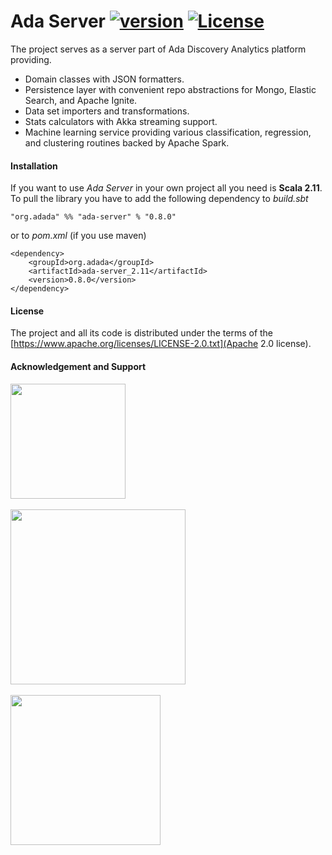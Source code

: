 # Ada Server [![version](https://img.shields.io/badge/version-0.8.0-green.svg)](https://ada-discovery.org) [![License](https://img.shields.io/badge/License-Apache%202.0-lightgrey.svg)](https://www.apache.org/licenses/LICENSE-2.0)

The project serves as a server part of Ada Discovery Analytics platform providing.

* Domain classes with JSON formatters.
* Persistence layer with convenient repo abstractions for Mongo, Elastic Search, and Apache Ignite. 
* Data set importers and transformations.
* Stats calculators with Akka streaming support.
* Machine learning service providing various classification, regression, and clustering routines backed by Apache Spark.

#### Installation

If you want to use *Ada Server* in your own project all you need is **Scala 2.11**. To pull the library you have to add the following dependency to *build.sbt*

```
"org.adada" %% "ada-server" % "0.8.0"
```

or to *pom.xml* (if you use maven)

```
<dependency>
    <groupId>org.adada</groupId>
    <artifactId>ada-server_2.11</artifactId>
    <version>0.8.0</version>
</dependency>
```

#### License

The project and all its code is distributed under the terms of the [https://www.apache.org/licenses/LICENSE-2.0.txt](Apache 2.0 license). 

#### Acknowledgement and Support

<a href="https://wwwen.uni.lu/lcsb"><img src="https://ada-discovery.github.io/images/logos/logoLCSB-long-230x97.jpg" width="184px"></a>&nbsp;&nbsp;

<a href="https://www.fnr.lu"><img src="https://ada-discovery.github.io/images/logos/fnr_logo-350x94.png" width="280px"></a>&nbsp;&nbsp;

<a href="https://www.michaeljfox.org"><img src="https://ada-discovery.github.io/images/logos/MJFF-logo-resized-300x99.jpg" width="240px"></a>
